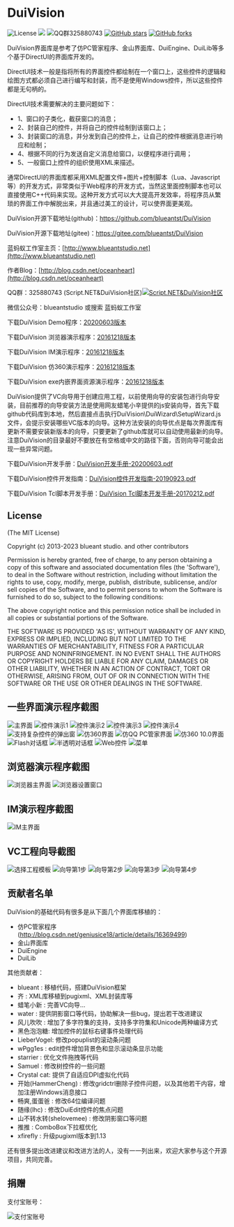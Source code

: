 DuiVision
=========

![License](https://img.shields.io/badge/license-MIT-green)
[![](https://img.shields.io/badge/Author-蓝蚂蚁工作室-blue.svg)](http://www.blueantstudio.net)
![QQ群325880743](https://img.shields.io/badge/QQ群-325880743-brightgreen)
[![GitHub stars](https://img.shields.io/github/stars/blueantst/DuiVision.svg?style=social&label=Stars)](https://github.com/blueantst/DuiVision)
[![GitHub forks](https://img.shields.io/github/forks/blueantst/DuiVision.svg?style=social&label=Fork)](https://github.com/blueantst/DuiVision)

DuiVision界面库是参考了仿PC管家程序、金山界面库、DuiEngine、DuiLib等多个基于DirectUI的界面库开发的。

DirectUI技术一般是指将所有的界面控件都绘制在一个窗口上，这些控件的逻辑和绘图方式都必须自己进行编写和封装，而不是使用Windows控件，所以这些控件都是无句柄的。

DirectUI技术需要解决的主要问题如下：
- 1、窗口的子类化，截获窗口的消息；
- 2、封装自己的控件，并将自己的控件绘制到该窗口上；
- 3、封装窗口的消息，并分发到自己的控件上，让自己的控件根据消息进行响应和绘制；
- 4、根据不同的行为发送自定义消息给窗口，以便程序进行调用；
- 5、一般窗口上控件的组织使用XML来描述。

通常DirectUI的界面库都采用XML配置文件+图片+控制脚本（Lua、Javascript等）的开发方式，非常类似于Web程序的开发方式，当然这里面控制脚本也可以直接使用C++代码来实现。这种开发方式可以大大提高开发效率，将程序员从繁琐的界面工作中解脱出来，并且通过美工的设计，可以使界面更美观。

DuiVision开源下载地址(github)：https://github.com/blueantst/DuiVision

DuiVision开源下载地址(gitee)：https://gitee.com/blueantst/DuiVision

蓝蚂蚁工作室主页：[http://www.blueantstudio.net](http://www.blueantstudio.net)

作者Blog：[http://blog.csdn.net/oceanheart](http://blog.csdn.net/oceanheart)

QQ群：325880743 (Script.NET&DuiVision社区)<a target="_blank" href="http://shang.qq.com/wpa/qunwpa?idkey=7e3a1bd187395dbc62ae950b236386bf2de8a58fe83bd71f30de142619cb7aa9"><img border="0" src="http://pub.idqqimg.com/wpa/images/group.png" alt="Script.NET&amp;DuiVision社区" title="Script.NET&amp;DuiVision社区"></a>

微信公众号：blueantstudio 或搜索 蓝蚂蚁工作室

下载DuiVision Demo程序：[20200603版本](http://www.blueantstudio.net/duivision/DuiVisionDemo-20200603.zip)

下载DuiVision 浏览器演示程序：[20161218版本](http://www.blueantstudio.net/duivision/DuiVisionExplorer-20161218.zip)

下载DuiVision IM演示程序：[20161218版本](http://www.blueantstudio.net/duivision/DuiVisionIM-20161218.zip)

下载DuiVision 仿360演示程序：[20161218版本](http://www.blueantstudio.net/duivision/DuiVision360Demo-20161218.zip)

下载DuiVision exe内嵌界面资源演示程序：[20161218版本](http://www.blueantstudio.net/duivision/DuiVisionZipEmbedDemo-20161218.zip)

DuiVision提供了VC向导用于创建应用工程，以前使用向导的安装包进行向导安装，目前推荐的向导安装方法是使用网友蜡笔小辛提供的js安装向导，首先下载github代码库到本地，然后直接点击执行DuiVision\DuiWizard\SetupWizard.js文件，会提示安装哪些VC版本的向导。这种方法安装的向导优点是每次界面库有更新不需要安装新版本的向导，只要更新了github库就可以自动使用最新的向导。注意DuiVision的目录最好不要放在有空格或中文的路径下面，否则向导可能会出现一些异常问题。

下载DuiVision开发手册：[DuiVision开发手册-20200603.pdf](http://www.blueantstudio.net/duivision/DuiVision%E5%BC%80%E5%8F%91%E6%89%8B%E5%86%8C-20200603.pdf)

下载DuiVision控件开发指南：[DuiVision控件开发指南-20190923.pdf](http://www.blueantstudio.net/duivision/DuiVision%E6%8E%A7%E4%BB%B6%E5%BC%80%E5%8F%91%E6%8C%87%E5%8D%97-20190923.pdf)

下载DuiVision Tcl脚本开发手册：[DuiVision Tcl脚本开发手册-20170212.pdf](http://www.blueantstudio.net/duivision/DuiVision%20Tcl%E8%84%9A%E6%9C%AC%E5%BC%80%E5%8F%91%E6%89%8B%E5%86%8C-20170212.pdf)

## License

(The MIT License)

Copyright (c) 2013-2023 blueant studio. and other contributors

Permission is hereby granted, free of charge, to any person obtaining
a copy of this software and associated documentation files (the
'Software'), to deal in the Software without restriction, including
without limitation the rights to use, copy, modify, merge, publish,
distribute, sublicense, and/or sell copies of the Software, and to
permit persons to whom the Software is furnished to do so, subject to
the following conditions:

The above copyright notice and this permission notice shall be
included in all copies or substantial portions of the Software.

THE SOFTWARE IS PROVIDED 'AS IS', WITHOUT WARRANTY OF ANY KIND,
EXPRESS OR IMPLIED, INCLUDING BUT NOT LIMITED TO THE WARRANTIES OF
MERCHANTABILITY, FITNESS FOR A PARTICULAR PURPOSE AND NONINFRINGEMENT.
IN NO EVENT SHALL THE AUTHORS OR COPYRIGHT HOLDERS BE LIABLE FOR ANY
CLAIM, DAMAGES OR OTHER LIABILITY, WHETHER IN AN ACTION OF CONTRACT,
TORT OR OTHERWISE, ARISING FROM, OUT OF OR IN CONNECTION WITH THE
SOFTWARE OR THE USE OR OTHER DEALINGS IN THE SOFTWARE.

## 一些界面演示程序截图
![主界面](http://www.blueantstudio.net/duivision/suolue/duivision_home.jpg)
![控件演示1](http://www.blueantstudio.net/duivision/suolue/duivision_ctrl1.jpg)
![控件演示2](http://www.blueantstudio.net/duivision/suolue/duivision_ctrl2.jpg)
![控件演示3](http://www.blueantstudio.net/duivision/suolue/duivision_gridctrl.jpg)
![控件演示4](http://www.blueantstudio.net/duivision/suolue/duivision_treectrl.jpg)
![支持复杂控件的弹出窗](http://www.blueantstudio.net/duivision/suolue/duivision_popuplist.jpg)
![仿360界面](http://www.blueantstudio.net/duivision/suolue/duivision_360.jpg)
![仿QQ PC管家界面](http://www.blueantstudio.net/duivision/suolue/duivision_pcmgr.jpg)
![仿360 10.0界面](http://www.blueantstudio.net/duivision/suolue/dui360.10.jpg)
![Flash对话框](http://www.blueantstudio.net/duivision/suolue/duivision_flashdlg.jpg)
![半透明对话框](http://www.blueantstudio.net/duivision/suolue/duivision_translucentdlg.jpg)
![Web控件](http://www.blueantstudio.net/duivision/suolue/duivision_webbrowser.jpg)
![菜单](http://www.blueantstudio.net/duivision/suolue/duivision_menu.jpg)

## 浏览器演示程序截图
![浏览器主界面](http://www.blueantstudio.net/duivision/suolue/duivisionexplorer.jpg)
![浏览器设置窗口](http://www.blueantstudio.net/duivision/suolue/explorer_option.jpg)

## IM演示程序截图
![IM主界面](http://www.blueantstudio.net/duivision/suolue/duivision-im.jpg)

## VC工程向导截图
![选择工程模板](http://www.blueantstudio.net/duivision/suolue/wizard.jpg)
![向导第1步](http://www.blueantstudio.net/duivision/suolue/wizard_step1.jpg)
![向导第2步](http://www.blueantstudio.net/duivision/suolue/wizard_step2.jpg)
![向导第3步](http://www.blueantstudio.net/duivision/suolue/wizard_step3.jpg)
![向导第4步](http://www.blueantstudio.net/duivision/suolue/wizard_step4.jpg)

## 贡献者名单
DuiVision的基础代码有很多是从下面几个界面库移植的：
- 仿PC管家程序 (http://blog.csdn.net/geniusice18/article/details/16369499)
- 金山界面库
- DuiEngine
- DuiLib

其他贡献者：
- blueant  : 移植代码，搭建DuiVision框架
- 齐       : XML库移植到pugixml、XML封装库等
- 蜡笔小新 : 完善VC向导...
- water    : 提供阴影窗口等代码，协助解决一些bug，提出若干改进建议
- 风儿吹吹 : 增加了多字符集的支持，支持多字符集和Unicode两种编译方式
- 黑色泡泡糖: 增加控件的鼠标右键事件处理代码
- LieberVogel: 修改popuplist的滚动条问题
- wPgg1es  : edit控件增加背景色和显示滚动条显示功能
- starrier : 优化文件拖拽等代码
- Samuel : 修改树控件的一些问题
- Crystal cat: 提供了自适应DPI虚拟化代码
- 开始(HammerCheng) : 修改gridctrl删除子控件问题，以及其他若干内容，增加注册Windows消息接口
- 畅爽,蛋蛋爸 : 修改64位编译问题
- 随缘(lhc) : 修改DuiEdit控件的焦点问题
- 山不转水转(shelovemee) : 修改阴影窗口等问题
- 推推 : ComboBox下拉框优化
- xfirefly  : 升级pugixml版本到1.13

还有很多提出改进建议和改进方法的人，没有一一列出来，欢迎大家参与这个开源项目，共同完善。

## 捐赠
支付宝账号：

![支付宝账号](http://www.blueantstudio.net/duivision/alipay_scriptnet.jpg)

